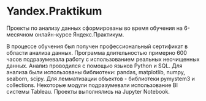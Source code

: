 # Yandex.Praktikum
Проекты по анализу данных сформированы во время обучения на 6-месячном онлайн-курсе Яндекс.Практикум.  

В процессе обучения был получен профессиональный сертификат в области анализа данных. 
Программа длительностью примерно 600 часов подразумевала работу с использованием реальных неочищенных данных. 
Анализ проводился с помощью языков Python и SQL. Для анализа были использованы библиотеки: pandas, matplotlib, numpy, seaborn, scipy. Для лемматизации объектов - библиотеки pymystem3 и collections. Некоторые модули подразумевали использование BI системы Tableau. Проекты выполнялись на Jupyter Notebook. 


